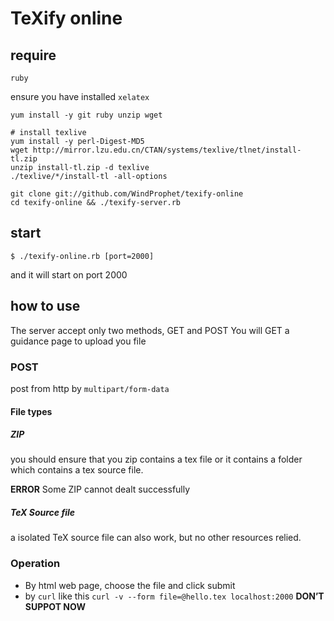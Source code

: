 # TeXify online

## require

`ruby`

ensure you have installed `xelatex`

	yum install -y git ruby unzip wget
	
	# install texlive
	yum install -y perl-Digest-MD5
	wget http://mirror.lzu.edu.cn/CTAN/systems/texlive/tlnet/install-tl.zip
	unzip install-tl.zip -d texlive
	./texlive/*/install-tl -all-options
	
	git clone git://github.com/WindProphet/texify-online
	cd texify-online && ./texify-server.rb

## start

	$ ./texify-online.rb [port=2000]

and it will start on port 2000

## how to use

The server accept only two methods, GET and POST
You will GET a guidance page to upload you file

### POST

post from http by `multipart/form-data `

#### File types

##### ZIP

you should ensure that you zip contains a tex file or it contains a folder which contains a tex source file.

**ERROR** Some ZIP cannot dealt successfully

##### TeX Source file

a isolated TeX source file can also work, but no other resources relied.

### Operation

- By html web page, choose the file and click submit
- by `curl` like this `curl -v --form file=@hello.tex localhost:2000`  **DON’T SUPPOT NOW**
